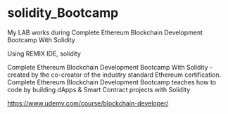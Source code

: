 # solidity_Bootcamp
My LAB works during Complete Ethereum Blockchain Development Bootcamp With Solidity

Using REMIX IDE, solidity

Complete Ethereum Blockchain Development Bootcamp With Solidity - created by the co-creator of the industry standard Ethereum certification.
Complete Ethereum Blockchain Development Bootcamp teaches how to code by building dApps & Smart Contract projects with Solidity

https://www.udemy.com/course/blockchain-developer/
